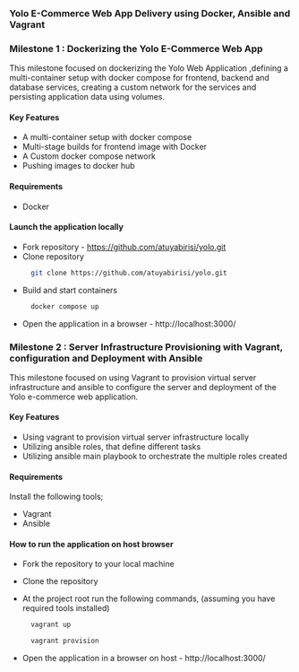 ### Yolo E-Commerce Web App Delivery using Docker, Ansible and Vagrant

### Milestone 1 : Dockerizing the Yolo E-Commerce Web App

This milestone focused on dockerizing the Yolo Web Application ,defining a multi-container setup with docker compose for frontend, backend and database services, creating a custom network for the services and persisting application data using volumes.

#### Key Features

- A multi-container setup with docker compose
- Multi-stage builds for frontend image with Docker
- A Custom docker compose network
- Pushing images to docker hub

#### Requirements

- Docker

#### Launch the application locally

- Fork repository - https://github.com/atuyabirisi/yolo.git
- Clone repository
  ```bash
    git clone https://github.com/atuyabirisi/yolo.git
  ```
- Build and start containers
  ```bash
    docker compose up
  ```
- Open the application in a browser - http://localhost:3000/

### Milestone 2 : Server Infrastructure Provisioning with Vagrant, configuration and Deployment with Ansible

This milestone focused on using Vagrant to provision virtual server infrastructure and ansible to configure the server and deployment of the Yolo e-commerce web application.

#### Key Features

- Using vagrant to provision virtual server infrastructure locally
- Utilizing ansible roles, that define different tasks
- Utilizing ansible main playbook to orchestrate the multiple roles created

#### Requirements

Install the following tools;

- Vagrant
- Ansible

#### How to run the application on host browser

- Fork the repository to your local machine
- Clone the repository
- At the project root run the following commands,
  (assuming you have required tools installed)

  ```bash
    vagrant up
  ```

  ```bash
    vagrant provision
  ```

- Open the application in a browser on host - http://localhost:3000/
